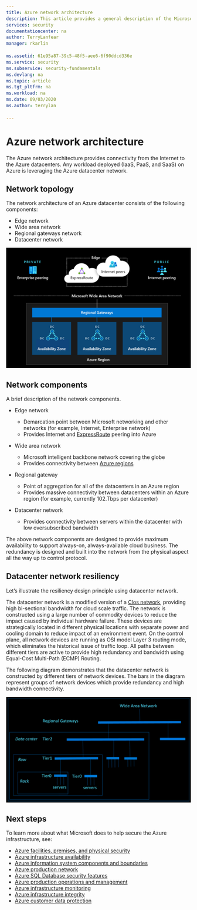 ```yaml
---
title: Azure network architecture
description: This article provides a general description of the Microsoft Azure infrastructure network.
services: security
documentationcenter: na
author: TerryLanfear
manager: rkarlin

ms.assetid: 61e95a87-39c5-48f5-aee6-6f90ddcd336e
ms.service: security
ms.subservice: security-fundamentals
ms.devlang: na
ms.topic: article
ms.tgt_pltfrm: na
ms.workload: na
ms.date: 09/03/2020
ms.author: terrylan

---
```


# Azure network architecture
The Azure network architecture provides connectivity from the Internet to the Azure datacenters. Any workload deployed (IaaS, PaaS, and SaaS) on Azure is leveraging the Azure datacenter network.

## Network topology
The network architecture of an Azure datacenter consists of the following components:

- Edge network
- Wide area network
- Regional gateways network
- Datacenter network

![Diagram of Azure network](./media/infrastructure-network/network-arch.png)

## Network components
A brief description of the network components.

- Edge network

   - Demarcation point between Microsoft networking and other networks (for example, Internet, Enterprise network)
   - Provides Internet and [ExpressRoute](../../expressroute/expressroute-introduction.md) peering into Azure

- Wide area network

   - Microsoft intelligent backbone network covering the globe
   - Provides connectivity between [Azure regions](https://azure.microsoft.com/global-infrastructure/geographies/)

- Regional gateway

   - Point of aggregation for all of the datacenters in an Azure region
   - Provides massive connectivity between datacenters within an Azure region (for example, currently 102.Tbps per datacenter)

- Datacenter network

   - Provides connectivity between servers within the datacenter with low oversubscribed bandwidth

The above network components are designed to provide maximum availability to support always-on, always-available cloud business. The redundancy is designed and built into the network from the physical aspect all the way up to control protocol.

## Datacenter network resiliency
Let’s illustrate the resiliency design principle using datacenter network.

The datacenter network is a modified version of a [Clos network](https://en.wikipedia.org/wiki/Clos_network), providing high bi-sectional bandwidth for cloud scale traffic. The network is constructed using a large number of commodity devices to reduce the impact caused by individual hardware failure. These devices are strategically located in different physical locations with separate power and cooling domain to reduce impact of an environment event.  On the control plane, all network devices are running as OSI model Layer 3 routing mode, which eliminates the historical issue of traffic loop. All paths between different tiers are active to provide high redundancy and bandwidth using Equal-Cost Multi-Path (ECMP) Routing.

The following diagram demonstrates that the datacenter network is constructed by different tiers of network devices. The bars in the diagram represent groups of network devices which provide redundancy and high bandwidth connectivity.

![Datacenter network](./media/infrastructure-network/datacenter-network.png)

## Next steps
To learn more about what Microsoft does to help secure the Azure infrastructure, see:

- [Azure facilities, premises, and physical security](physical-security.md)
- [Azure infrastructure availability](infrastructure-availability.md)
- [Azure information system components and boundaries](infrastructure-components.md)
- [Azure production network](production-network.md)
- [Azure SQL Database security features](infrastructure-sql.md)
- [Azure production operations and management](infrastructure-operations.md)
- [Azure infrastructure monitoring](infrastructure-monitoring.md)
- [Azure infrastructure integrity](infrastructure-integrity.md)
- [Azure customer data protection](protection-customer-data.md)
